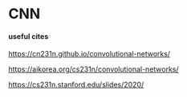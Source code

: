 # CNN

#### useful cites 

https://cn231n.github.io/convolutional-networks/

https://aikorea.org/cs231n/convolutional-networks/

https://cs231n.stanford.edu/slides/2020/
